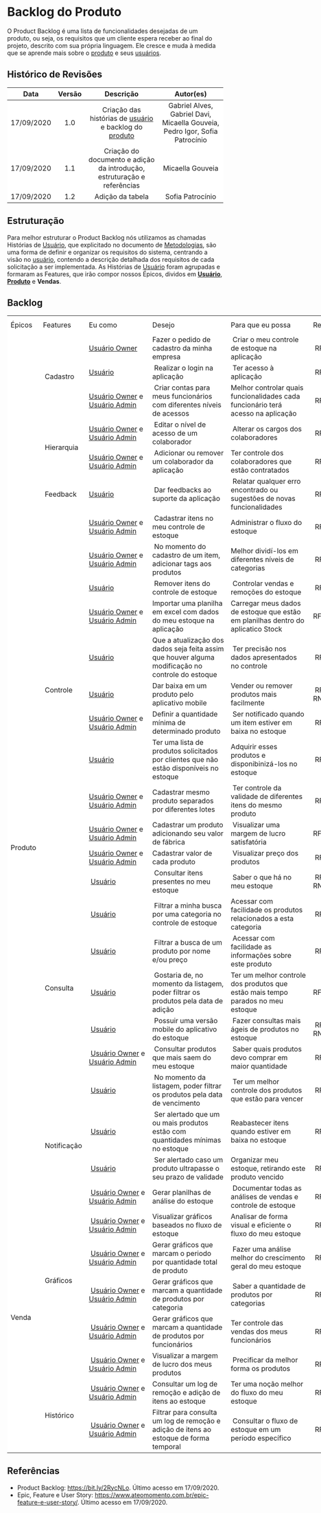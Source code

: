 # Backlog do Produto

O Product Backlog é uma lista de funcionalidades desejadas de um produto, ou seja, os requisitos que um cliente espera receber ao final do projeto, descrito com sua própria linguagem. Ele cresce e muda à medida que se aprende mais sobre o [produto](Modeling/objeto?id=produto) e seus [usuários](Modeling/objeto?id=usuário).

## Histórico de Revisões

|    Data    | Versão |             Descrição             |                                  Autor(es)                                  |
| :--------: | :----: | :-------------------------------: | :-------------------------------------------------------------------------: |
| 17/09/2020 |  1.0   |        Criação das histórias de [usuário](Modeling/objeto?id=usuário) e backlog do [produto](Modeling/objeto?id=produto)       | Gabriel Alves, Gabriel Davi, Micaella Gouveia, Pedro Igor, Sofia Patrocínio |
| 17/09/2020 |  1.1   |        Criação do documento e adição da introdução, estruturação e referências      | Micaella Gouveia |
| 17/09/2020 |  1.2   |      Adição da tabela      | Sofia Patrocínio |

## Estruturação
Para melhor estruturar o Product Backlog nós utilizamos as chamadas Histórias de [Usuário](Modeling/objeto?id=usuário), que explicitado no documento de [Metodologias](Project/Metodologias.md), são uma forma de definir e organizar os requisitos do sistema, centrando a visão no [usuário](Modeling/objeto?id=usuário), contendo a descrição detalhada dos requisitos de cada solicitação a ser implementada.
As Histórias de [Usuário](Modeling/objeto?id=usuário) foram agrupadas e formaram as Features, que irão compor nossos Épicos, dividos em [**Usuário**](Modeling/objeto?id=usuário), [**Produto**](Modeling/objeto?id=produto) e **Vendas**.

## Backlog

<style>
tr {
    background-color: white;
}
.markdown-section td.backlog {
    border: 3px solid #EBEBEB;
}


table, td.backlog{
  border-collapse: collapse;
  background-color: white;
}
</style>


<table style="width: 933px; background-color:white">
<tbody>
<tr style="height: 43px; background-color:white">
<td class="backlog" style="width: 15px; height: 43px;">Épicos</td class="backlog">
<td class="backlog" style="width: 15px; height: 43px;">Features</td class="backlog">
<td class="backlog" style="width: 132px; height: 43px;">Eu como</td class="backlog">
<td class="backlog" style="width: 167px; height: 43px;">Desejo</td class="backlog">
<td class="backlog" style="width: 176px; height: 43px;">Para que eu possa</td class="backlog">
<td class="backlog" style="width: 119px; height: 43px;">Requisitos</td class="backlog">
</tr>
<tr style="height: 23px;">
<td class="backlog" style="width: 15px; height: 138px; " rowspan="6"Z/td class="backlog">
<td class="backlog" style="width: 15px; height: 69px; " rowspan="3">&nbsp;Cadastro</td class="backlog">
<td class="backlog" style="width: 132px; height: 23px;"><a href="#/Modeling/objeto?id=owner">Usuário Owner</a></td class="backlog">
<td class="backlog" style="width: 167px; height: 23px;">Fazer o pedido de cadastro da minha empresa</td class="backlog">
<td class="backlog" style="width: 176px; height: 23px;">&nbsp;Criar o meu controle de estoque na aplicação</td class="backlog">
<td class="backlog" style="width: 119px; height: 23px;">&nbsp;RF28</td class="backlog">
</tr>
<tr style="height: 23px;">
<td class="backlog" style="width: 132px; height: 23px;"><a href="#/Modeling/objeto?id=usuário">Usuário</a></td class="backlog">
<td class="backlog" style="width: 167px; height: 23px;">&nbsp;Realizar o login na aplicação</td class="backlog">
<td class="backlog" style="width: 176px; height: 23px;">&nbsp;Ter acesso &agrave; aplicação</td class="backlog">
<td class="backlog" style="width: 119px; height: 23px;">&nbsp;RF01</td class="backlog">
</tr>
<tr style="height: 23px;">
<td class="backlog" style="width: 132px; height: 23px;"><a href="#/Modeling/objeto?id=owner">Usuário Owner</a> e <a href="#/Modeling/objeto?id=admin">Usuário Admin</a></td class="backlog">
<td class="backlog" style="width: 167px; height: 23px;">&nbsp;Criar contas para meus funcionários com diferentes níveis de acessos</td class="backlog">
<td class="backlog" style="width: 176px; height: 23px;">Melhor controlar quais funcionalidades cada funcionário terá acesso na aplicação&nbsp;</td class="backlog">
<td class="backlog" style="width: 119px; height: 23px;">&nbsp;RF02</td class="backlog">
</tr>
<tr style="height: 23px;">
<td class="backlog" style="width: 15px; height: 46px; " rowspan="2">&nbsp;Hierarquia</td class="backlog">
<td class="backlog" style="width: 132px; height: 23px;"><a href="#/Modeling/objeto?id=owner">Usuário Owner</a> e <a href="#/Modeling/objeto?id=admin">Usuário Admin</a></td class="backlog">
<td class="backlog" style="width: 167px; height: 23px;">&nbsp;Editar o nível de acesso de um colaborador</td class="backlog">
<td class="backlog" style="width: 176px; height: 23px;">&nbsp;Alterar os cargos dos colaboradores</td class="backlog">
<td class="backlog" style="width: 119px; height: 23px;">&nbsp;RF30</td class="backlog">
</tr>
<tr style="height: 23px;">
<td class="backlog" style="width: 132px; height: 23px;"><a href="#/Modeling/objeto?id=owner">Usuário Owner</a> e <a href="#/Modeling/objeto?id=admin">Usuário Admin</a></td class="backlog">
<td class="backlog" style="width: 167px; height: 23px;">&nbsp;Adicionar ou remover um colaborador da aplicação</td class="backlog">
<td class="backlog" style="width: 176px; height: 23px;">Ter controle dos colaboradores que estão contratados&nbsp;</td class="backlog">
<td class="backlog" style="width: 119px; height: 23px;">&nbsp;RF31</td class="backlog">
</tr>
<tr style="height: 23px;">
<td class="backlog" style="width: 15px; height: 23px;">&nbsp;Feedback</td class="backlog">
<td class="backlog" style="width: 132px; height: 23px;"><a href="#/Modeling/objeto?id=usuário">Usuário</a></td class="backlog">
<td class="backlog" style="width: 167px; height: 23px;">&nbsp;Dar feedbacks ao suporte da aplicação</td class="backlog">
<td class="backlog" style="width: 176px; height: 23px;">&nbsp;Relatar qualquer erro encontrado ou sugestões de novas funcionalidades</td class="backlog">
<td class="backlog" style="width: 119px; height: 23px;">&nbsp;RF27</td class="backlog">
</tr>
<tr style="height: 23px;">
<td class="backlog" style="width: 15px; height: 460px; " rowspan="20">Produto</td class="backlog">
<td class="backlog" style="width: 15px; height: 253px; " rowspan="11">&nbsp;Controle</td class="backlog">
<td class="backlog" style="width: 132px; height: 23px;"><a href="#/Modeling/objeto?id=owner">Usuário Owner</a> e <a href="#/Modeling/objeto?id=admin">Usuário Admin</a></td class="backlog">
<td class="backlog" style="width: 167px; height: 23px;">&nbsp;Cadastrar itens no meu controle de estoque</td class="backlog">
<td class="backlog" style="width: 176px; height: 23px;">Administrar o fluxo do estoque&nbsp;</td class="backlog">
<td class="backlog" style="width: 119px; height: 23px;">&nbsp;RF03</td class="backlog">
</tr>
<tr style="height: 23px;">
<td class="backlog" style="width: 132px; height: 23px;"><a href="#/Modeling/objeto?id=owner">Usuário Owner</a> e <a href="#/Modeling/objeto?id=admin">Usuário Admin</a></td class="backlog">
<td class="backlog" style="width: 167px; height: 23px;">&nbsp;No momento do cadastro de um item, adicionar tags aos produtos</td class="backlog">
<td class="backlog" style="width: 176px; height: 23px;">Melhor dividí-los em diferentes níveis de categorias&nbsp;</td class="backlog">
<td class="backlog" style="width: 119px; height: 23px;">&nbsp;RF06</td class="backlog">
</tr>
<tr style="height: 23px;">
<td class="backlog" style="width: 132px; height: 23px;"><a href="#/Modeling/objeto?id=usuário">Usuário</a></td class="backlog">
<td class="backlog" style="width: 167px; height: 23px;">&nbsp;Remover itens do controle de estoque</td class="backlog">
<td class="backlog" style="width: 176px; height: 23px;">&nbsp;Controlar vendas e remoções do estoque</td class="backlog">
<td class="backlog" style="width: 119px; height: 23px;">&nbsp;RF07</td class="backlog">
</tr>
<tr style="height: 23px;">
<td class="backlog" style="width: 132px; height: 23px;"><a href="#/Modeling/objeto?id=owner">Usuário Owner</a> e <a href="#/Modeling/objeto?id=admin">Usuário Admin</a></td class="backlog">
<td class="backlog" style="width: 167px; height: 23px;">Importar uma planilha em excel com dados do meu estoque na aplicação</td class="backlog">
<td class="backlog" style="width: 176px; height: 23px;">Carregar meus dados de estoque que estão em planilhas dentro do aplicatico Stock&nbsp;</td class="backlog">
<td class="backlog" style="width: 119px; height: 23px;">RF08, RNF02&nbsp;</td class="backlog">
</tr>
<tr style="height: 23px;">
<td class="backlog" style="width: 132px; height: 23px;"><a href="#/Modeling/objeto?id=usuário">Usuário</a></td class="backlog">
<td class="backlog" style="width: 167px; height: 23px;">Que a atualização dos dados seja feita assim que houver alguma modificação no controle do estoque</td class="backlog">
<td class="backlog" style="width: 176px; height: 23px;">&nbsp;Ter precisão nos dados apresentados no controle</td class="backlog">
<td class="backlog" style="width: 119px; height: 23px;">&nbsp;RF15, RNF01</td class="backlog">
</tr>
<tr style="height: 23px;">
<td class="backlog" style="width: 132px; height: 23px;"><a href="#/Modeling/objeto?id=usuário">Usuário</a></td class="backlog">
<td class="backlog" style="width: 167px; height: 23px;">Dar baixa em um produto pelo aplicativo mobile</td class="backlog">
<td class="backlog" style="width: 176px; height: 23px;">Vender ou remover produtos mais facilmente&nbsp;</td class="backlog">
<td class="backlog" style="width: 119px; height: 23px;">&nbsp;RF18, RNF03, RNF05</td class="backlog">
</tr>
<tr style="height: 23px;">
<td class="backlog" style="width: 132px; height: 23px;"><a href="#/Modeling/objeto?id=owner">Usuário Owner</a> e <a href="#/Modeling/objeto?id=admin">Usuário Admin</a></td class="backlog">
<td class="backlog" style="width: 167px; height: 23px;">Definir a quantidade mínima de determinado produto</td class="backlog">
<td class="backlog" style="width: 176px; height: 23px;">&nbsp;Ser notificado quando um item estiver em baixa no estoque</td class="backlog">
<td class="backlog" style="width: 119px; height: 23px;">&nbsp;RF19</td class="backlog">
</tr>
<tr style="height: 23px;">
<td class="backlog" style="width: 132px; height: 23px;"><a href="#/Modeling/objeto?id=usuário">Usuário</a></td class="backlog">
<td class="backlog" style="width: 167px; height: 23px;">Ter uma lista de produtos solicitados por clientes que não estão disponíveis no estoque</td class="backlog">
<td class="backlog" style="width: 176px; height: 23px;">Adquirir esses produtos e disponibinizá-los no estoque&nbsp;</td class="backlog">
<td class="backlog" style="width: 119px; height: 23px;">&nbsp;RF22</td class="backlog">
</tr>
<tr style="height: 23px;">
<td class="backlog" style="width: 132px; height: 23px;"><a href="#/Modeling/objeto?id=owner">Usuário Owner</a> e <a href="#/Modeling/objeto?id=admin">Usuário Admin</a></td class="backlog">
<td class="backlog" style="width: 167px; height: 23px;">Cadastrar mesmo produto separados por diferentes lotes</td class="backlog">
<td class="backlog" style="width: 176px; height: 23px;">&nbsp;Ter controle da validade de diferentes itens do mesmo produto</td class="backlog">
<td class="backlog" style="width: 119px; height: 23px;">&nbsp;RF23</td class="backlog">
</tr>
<tr style="height: 23px;">
<td class="backlog" style="width: 132px; height: 23px;"><a href="#/Modeling/objeto?id=owner">Usuário Owner</a> e <a href="#/Modeling/objeto?id=admin">Usuário Admin</a></td class="backlog">
<td class="backlog" style="width: 167px; height: 23px;">Cadastrar um produto adicionando seu valor de fábrica</td class="backlog">
<td class="backlog" style="width: 176px; height: 23px;">&nbsp;Visualizar uma margem de lucro satisfatória</td class="backlog">
<td class="backlog" style="width: 119px; height: 23px;">RF32&nbsp;</td class="backlog">
</tr>
<tr style="height: 23px;">
<td class="backlog" style="width: 132px; height: 23px;"><a href="#/Modeling/objeto?id=owner">Usuário Owner</a> e <a href="#/Modeling/objeto?id=admin">Usuário Admin</a></td class="backlog">
<td class="backlog" style="width: 167px; height: 23px;">Cadastrar valor de cada produto&nbsp;</td class="backlog">
<td class="backlog" style="width: 176px; height: 23px;">&nbsp;Visualizar preço dos produtos</td class="backlog">
<td class="backlog" style="width: 119px; height: 23px;">&nbsp;RF25</td class="backlog">
</tr>
<tr style="height: 23px;">
<td class="backlog" style="width: 15px; height: 161px; " rowspan="7">&nbsp;Consulta</td class="backlog">
<td class="backlog" style="width: 132px; height: 23px;">&nbsp;<a href="#/Modeling/objeto?id=usuário">Usuário</a></td class="backlog">
<td class="backlog" style="width: 167px; height: 23px;">&nbsp;Consultar itens presentes no meu estoque</td class="backlog">
<td class="backlog" style="width: 176px; height: 23px;">&nbsp;Saber o que há no meu estoque</td class="backlog">
<td class="backlog" style="width: 119px; height: 23px;">&nbsp;RF04, RNF01, RNF03, RNF05</td class="backlog">
</tr>
<tr style="height: 23px;">
<td class="backlog" style="width: 132px; height: 23px;">&nbsp;<a href="#/Modeling/objeto?id=usuário">Usuário</a></td class="backlog">
<td class="backlog" style="width: 167px; height: 23px;">&nbsp;Filtrar a minha busca por uma categoria no controle de estoque</td class="backlog">
<td class="backlog" style="width: 176px; height: 23px;">Acessar com facilidade os produtos relacionados a esta categoria&nbsp;</td class="backlog">
<td class="backlog" style="width: 119px; height: 23px;">&nbsp;RF05</td class="backlog">
</tr>
<tr style="height: 23px;">
<td class="backlog" style="width: 132px; height: 23px;">&nbsp;<a href="#/Modeling/objeto?id=usuário">Usuário</a></td class="backlog">
<td class="backlog" style="width: 167px; height: 23px;">&nbsp;Filtrar a busca de um produto por nome e/ou preço</td class="backlog">
<td class="backlog" style="width: 176px; height: 23px;">&nbsp;Acessar com facilidade as informações sobre este produto</td class="backlog">
<td class="backlog" style="width: 119px; height: 23px;">&nbsp;RF12</td class="backlog">
</tr>
<tr style="height: 23px;">
<td class="backlog" style="width: 132px; height: 23px;">&nbsp;<a href="#/Modeling/objeto?id=usuário">Usuário</a></td class="backlog">
<td class="backlog" style="width: 167px; height: 23px;">&nbsp;Gostaria de, no momento da listagem, poder filtrar os produtos pela data de adição</td class="backlog">
<td class="backlog" style="width: 176px; height: 23px;">Ter um melhor controle dos produtos que estão mais tempo parados no meu estoque&nbsp;</td class="backlog">
<td class="backlog" style="width: 119px; height: 23px;">RF13&nbsp;</td class="backlog">
</tr>
<tr style="height: 23px;">
<td class="backlog" style="width: 132px; height: 23px;">&nbsp;<a href="#/Modeling/objeto?id=usuário">Usuário</a></td class="backlog">
<td class="backlog" style="width: 167px; height: 23px;">&nbsp;Possuir uma versão mobile do aplicativo do estoque</td class="backlog">
<td class="backlog" style="width: 176px; height: 23px;">&nbsp;Fazer consultas mais ágeis de produtos no estoque</td class="backlog">
<td class="backlog" style="width: 119px; height: 23px;">&nbsp;RF17, ,RNF03, RNF05</td class="backlog">
</tr>
<tr style="height: 23px;">
<td class="backlog" style="width: 132px; height: 23px;">&nbsp;<a href="#/Modeling/objeto?id=owner">Usuário Owner</a> e <a href="#/Modeling/objeto?id=admin">Usuário Admin</a></td class="backlog">
<td class="backlog" style="width: 167px; height: 23px;">&nbsp;Consultar produtos que mais saem do meu estoque</td class="backlog">
<td class="backlog" style="width: 176px; height: 23px;">&nbsp;Saber quais produtos devo comprar em maior quantidade</td class="backlog">
<td class="backlog" style="width: 119px; height: 23px;">&nbsp;RF26, RNF01</td class="backlog">
</tr>
<tr style="height: 23px;">
<td class="backlog" style="width: 132px; height: 23px;">&nbsp;<a href="#/Modeling/objeto?id=usuário">Usuário</a></td class="backlog">
<td class="backlog" style="width: 167px; height: 23px;">&nbsp;No momento da listagem, poder filtrar os produtos pela data de vencimento</td class="backlog">
<td class="backlog" style="width: 176px; height: 23px;">&nbsp;Ter um melhor controle dos produtos que estão para vencer</td class="backlog">
<td class="backlog" style="width: 119px; height: 23px;">&nbsp;RF29</td class="backlog">
</tr>
<tr style="height: 23px;">
<td class="backlog" style="width: 15px; height: 46px; " rowspan="2">&nbsp;Notificação</td class="backlog">
<td class="backlog" style="width: 132px; height: 23px;">&nbsp;<a href="#/Modeling/objeto?id=usuário">Usuário</a></td class="backlog">
<td class="backlog" style="width: 167px; height: 23px;">&nbsp;Ser alertado que um ou mais produtos estão com quantidades mínimas no estoque</td class="backlog">
<td class="backlog" style="width: 176px; height: 23px;">Reabastecer itens quando estiver em baixa no estoque&nbsp;</td class="backlog">
<td class="backlog" style="width: 119px; height: 23px;">&nbsp;RF20</td class="backlog">
</tr>
<tr style="height: 23px;">
<td class="backlog" style="width: 132px; height: 23px;">&nbsp;<a href="#/Modeling/objeto?id=usuário">Usuário</a></td class="backlog">
<td class="backlog" style="width: 167px; height: 23px;">&nbsp;Ser alertado caso um produto ultrapasse o seu prazo de validade</td class="backlog">
<td class="backlog" style="width: 176px; height: 23px;">Organizar meu estoque, retirando este produto vencido&nbsp;</td class="backlog">
<td class="backlog" style="width: 119px; height: 23px;">&nbsp;RF21</td class="backlog">
</tr>
<tr style="height: 23px;">
<td class="backlog" style="width: 15px; height: 184px; " rowspan="8">Venda</td class="backlog">
<td class="backlog" style="width: 15px; height: 138px; " rowspan="6">&nbsp;Gráficos</td class="backlog">
<td class="backlog" style="width: 132px; height: 23px;">&nbsp;<a href="#/Modeling/objeto?id=owner">Usuário Owner</a> e <a href="#/Modeling/objeto?id=admin">Usuário Admin</a></td class="backlog">
<td class="backlog" style="width: 167px; height: 23px;">Gerar planilhas de análise do estoque&nbsp;</td class="backlog">
<td class="backlog" style="width: 176px; height: 23px;">&nbsp;Documentar todas as análises de vendas e controle de estoque</td class="backlog">
<td class="backlog" style="width: 119px; height: 23px;">&nbsp;RF09, RNF02</td class="backlog">
</tr>
<tr style="height: 23px;">
<td class="backlog" style="width: 132px; height: 23px;">&nbsp;<a href="#/Modeling/objeto?id=owner">Usuário Owner</a> e <a href="#/Modeling/objeto?id=admin">Usuário Admin</a></td class="backlog">
<td class="backlog" style="width: 167px; height: 23px;">Visualizar gráficos baseados no fluxo de estoque</td class="backlog">
<td class="backlog" style="width: 176px; height: 23px;">Analisar de forma visual e eficiente o fluxo do meu estoque&nbsp;</td class="backlog">
<td class="backlog" style="width: 119px; height: 23px;">&nbsp;RF14, RNF02</td class="backlog">
</tr>
<tr style="height: 23px;">
<td class="backlog" style="width: 132px; height: 23px;">&nbsp;<a href="#/Modeling/objeto?id=owner">Usuário Owner</a> e <a href="#/Modeling/objeto?id=admin">Usuário Admin</a></td class="backlog">
<td class="backlog" style="width: 167px; height: 23px;">Gerar gráficos que marcam o periodo por quantidade total de produto</td class="backlog">
<td class="backlog" style="width: 176px; height: 23px;">&nbsp;Fazer uma análise melhor do crescimento geral do meu estoque</td class="backlog">
<td class="backlog" style="width: 119px; height: 23px;">&nbsp;RF24, RNF02</td class="backlog">
</tr>
<tr style="height: 23px;">
<td class="backlog" style="width: 132px; height: 23px;">&nbsp;<a href="#/Modeling/objeto?id=owner">Usuário Owner</a> e <a href="#/Modeling/objeto?id=admin">Usuário Admin</a></td class="backlog">
<td class="backlog" style="width: 167px; height: 23px;">Gerar gráficos que marcam a quantidade de produtos por categoria&nbsp;</td class="backlog">
<td class="backlog" style="width: 176px; height: 23px;">&nbsp;Saber a quantidade de produtos por categorias</td class="backlog">
<td class="backlog" style="width: 119px; height: 23px;">&nbsp;RF24, RNF02</td class="backlog">
</tr>
<tr style="height: 23px;">
<td class="backlog" style="width: 132px; height: 23px;">&nbsp;<a href="#/Modeling/objeto?id=owner">Usuário Owner</a> e <a href="#/Modeling/objeto?id=admin">Usuário Admin</a></td class="backlog">
<td class="backlog" style="width: 167px; height: 23px;">Gerar gráficos que marcam a quantidade de produtos por funcionários&nbsp;</td class="backlog">
<td class="backlog" style="width: 176px; height: 23px;">Ter controle das vendas dos meus funcionários&nbsp;</td class="backlog">
<td class="backlog" style="width: 119px; height: 23px;">&nbsp;RF24, RNF02</td class="backlog">
</tr>
<tr style="height: 23px;">
<td class="backlog" style="width: 132px; height: 23px;">&nbsp;<a href="#/Modeling/objeto?id=owner">Usuário Owner</a> e <a href="#/Modeling/objeto?id=admin">Usuário Admin</a></td class="backlog">
<td class="backlog" style="width: 167px; height: 23px;">Visualizar a margem de lucro dos meus produtos</td class="backlog">
<td class="backlog" style="width: 176px; height: 23px;">&nbsp;Precificar da melhor forma os produtos</td class="backlog">
<td class="backlog" style="width: 119px; height: 23px;">&nbsp;RF33</td class="backlog">
</tr>
<tr style="height: 23px;">
<td class="backlog" style="width: 15px; height: 46px; " rowspan="2">&nbsp;Histórico</td class="backlog">
<td class="backlog" style="width: 132px; height: 23px;">&nbsp;<a href="#/Modeling/objeto?id=owner">Usuário Owner</a> e <a href="#/Modeling/objeto?id=admin">Usuário Admin</a></td class="backlog">
<td class="backlog" style="width: 167px; height: 23px;">Consultar um log de remoção e adição de itens ao estoque</td class="backlog">
<td class="backlog" style="width: 176px; height: 23px;">Ter uma noção melhor do fluxo do meu estoque &nbsp;</td class="backlog">
<td class="backlog" style="width: 119px; height: 23px;">&nbsp;RF10, RNF01</td class="backlog">
</tr>
<tr style="height: 23px;">
<td class="backlog" style="width: 132px; height: 23px;">&nbsp;<a href="#/Modeling/objeto?id=owner">Usuário Owner</a> e <a href="#/Modeling/objeto?id=admin">Usuário Admin</a></td class="backlog">
<td class="backlog" style="width: 167px; height: 23px;">Filtrar para consulta um log de remoção e adição de itens ao estoque de forma temporal&nbsp;</td class="backlog">
<td class="backlog" style="width: 176px; height: 23px;">&nbsp;Consultar o fluxo de estoque em um período específico</td class="backlog">
<td class="backlog" style="width: 119px; height: 23px;">&nbsp;RF11, RNF01</td class="backlog">
</tr>
</tbody>
</table>


## Referências
* Product Backlog: <https://bit.ly/2RycNLo>. Último acesso em 17/09/2020.
* Epic, Feature e User Story: <https://www.ateomomento.com.br/epic-feature-e-user-story/>. Último acesso em 17/09/2020.
 